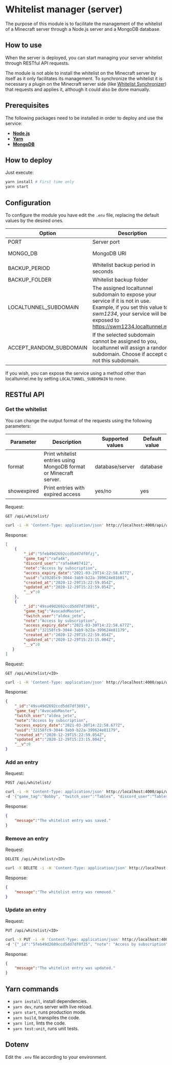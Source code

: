 # Whitelist manager (server)

The purpose of this module is to facilitate the management of the whitelist of a Minecraft server through
a Node.js server and a MongoDB database.

## How to use

When the server is deployed, you can start managing your server whitelist through RESTful API requests.

The module is not able to install the whitelist on the Minecraft server by itself as it only facilitates its management. To synchronize the whitelist it is necessary a plugin on the Minecraft server side (like [Whitelist Synchronizer](https://github.com/crolopez/whitelist-synchronizer/)) that requests and applies it, although it could also be done manually.

## Prerequisites

The following packages need to be installed in order to deploy and use the service:
- [**Node.js**](https://nodejs.org/)
- [**Yarn**](https://classic.yarnpkg.com/)
- [**MongoDB**](https://www.mongodb.com/)

## How to deploy

Just execute:

``` bash
yarn install # First time only
yarn start
```

## Configuration

To configure the module you have edit the `.env` file, replacing the default values by the desired ones.

| Option | Description | Default value |
|-|-|-|
| PORT | Server port | 4000 |
| MONGO_DB | MongoDB URI | mongodb://localhost/moderator-panel |
| BACKUP_PERIOD | Whitelist backup period in seconds | 30 |
| BACKUP_FOLDER | Whitelist backup folder | backups |
| LOCALTUNNEL_SUBDOMAIN | The assigned localtunnel subdomain to expose your service if it is not in use. Example, if you set this value to *swm1234*, your service will be exposed to https://swm1234.localtunnel.me. | none |
| ACCEPT_RANDOM_SUBDOMAIN | If the selected subdomain cannot be assigned to you, localtunnel will assign a random subdomain. Choose if accept or not this subdomain. | false |

If you wish, you can expose the service using a method other than localtunnel.me by setting `LOCALTUNNEL_SUBDOMAIN` to *none*.

## RESTful API

### Get the whitelist

You can change the output format of the requests using the following parameters:

| Parameter | Description | Supported values | Default value |
|-|-|-|-|
| format | Print whitelist entries using MongoDB format or Minecraft server. | database/server | database |
| showexpired | Print entries with expired access | yes/no | yes |

Request:

`GET /api/whitelist/`

``` bash
curl -i -H 'Content-Type: application/json' http://localhost:4000/api/whitelist/
```

Response:

``` JSON
[
    {
        "_id":"5feb49d2692ccd5dd7df0fzj",
        "game_tag":"rafa4k",
        "discord_user":"rafa4k#87412",
        "note":"Access by subscription",
        "access_expiry_date":"2021-03-29T14:22:58.677Z",
        "uuid":"a39285c9-3044-3ab9-b22a-399624e81601",
        "created_at":"2020-12-29T15:22:59.054Z",
        "updated_at":"2020-12-29T15:22:59.054Z",
        "__v":0
    },
    {
        "_id":"49su49d2692ccd5dd7df3891",
        "game_tag":"AvocadoMaster",
        "twitch_user":"aldea_jete",
        "note":"Access by subscription",
        "access_expiry_date":"2021-03-30T14:22:58.677Z",
        "uuid":"32158fc9-3044-3ab9-b22a-399624e81179",
        "created_at":"2020-12-29T15:22:59.054Z",
        "updated_at":"2020-12-29T15:23:15.004Z",
        "__v":0
   }
]
```

Request:

`GET /api/whitelist/<ID>`

``` bash
curl -i -H 'Content-Type: application/json' http://localhost:4000/api/whitelist/49su49d2692ccd5dd7df3891
```

Response:

``` JSON
{
    "_id":"49su49d2692ccd5dd7df3891",
    "game_tag":"AvocadoMaster",
    "twitch_user":"aldea_jete",
    "note":"Access by subscription",
    "access_expiry_date":"2021-03-30T14:22:58.677Z",
    "uuid":"32158fc9-3044-3ab9-b22a-399624e81179",
    "created_at":"2020-12-29T15:22:59.054Z",
    "updated_at":"2020-12-29T15:23:15.004Z",
    "__v":0
}
```

### Add an entry

Request:

`POST /api/whitelist/`

``` bash
curl -i -H 'Content-Type: application/json' http://localhost:4000/api/whitelist/ \
-d '{"game_tag":"Bobby", "twitch_user":"Tables", "discord_user":"Tables#4238", "note":"Fortnight", "access_time":"15d"}'
```


Response:

``` JSON
{
    "message":"The whitelist entry was saved."
}
```

### Remove an entry

Request:

`DELETE /api/whitelist/<ID>`

``` bash
curl -X DELETE -i -H 'Content-Type: application/json' http://localhost:4000/api/whitelist/49su49d2692ccd5dd7df3891
```

Response:

``` JSON
{
    "message":"The whitelist entry was removed."
}
```

### Update an entry

Request:

`PUT /api/whitelist/<ID>`

``` bash
curl -X PUT -i -H 'Content-Type: application/json' http://localhost:4000/api/whitelist/5feb49d2609ccd5dd7df0f25 \
-d '{"_id":"5feb49d2609ccd5dd7df0f25", "note": "Access by subscription", "access_time": "1M" }'
```

Response:

``` JSON
{
    "message":"The whitelist entry was updated."
}
```

## Yarn commands

- `yarn install`, install dependencies.
- `yarn dev`, runs server with live reload.
- `yarn start`, runs production mode.
- `yarn build`, transpiles the code.
- `yarn lint`, lints the code.
- `yarn test:unit`, runs unit tests.

## Dotenv

Edit the `.env` file according to your environment.